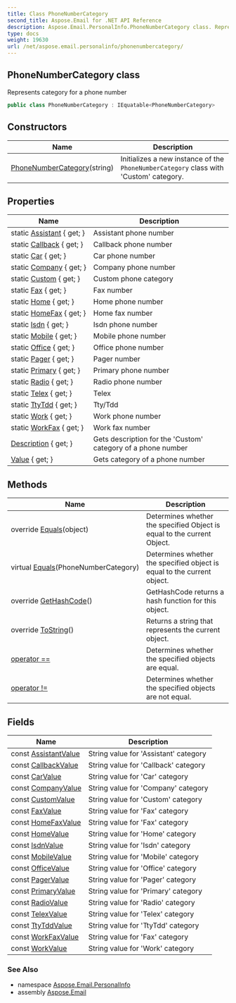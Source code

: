 ```yaml
---
title: Class PhoneNumberCategory
second_title: Aspose.Email for .NET API Reference
description: Aspose.Email.PersonalInfo.PhoneNumberCategory class. Represents category for a phone number
type: docs
weight: 19630
url: /net/aspose.email.personalinfo/phonenumbercategory/
---
```

## PhoneNumberCategory class

Represents category for a phone number

```csharp
public class PhoneNumberCategory : IEquatable<PhoneNumberCategory>
```

## Constructors

| Name | Description |
| --- | --- |
| [PhoneNumberCategory](phonenumbercategory/)(string) | Initializes a new instance of the `PhoneNumberCategory` class with 'Custom' category. |

## Properties

| Name | Description |
| --- | --- |
| static [Assistant](../../aspose.email.personalinfo/phonenumbercategory/assistant/) { get; } | Assistant phone number |
| static [Callback](../../aspose.email.personalinfo/phonenumbercategory/callback/) { get; } | Callback phone number |
| static [Car](../../aspose.email.personalinfo/phonenumbercategory/car/) { get; } | Car phone number |
| static [Company](../../aspose.email.personalinfo/phonenumbercategory/company/) { get; } | Company phone number |
| static [Custom](../../aspose.email.personalinfo/phonenumbercategory/custom/) { get; } | Custom phone category |
| static [Fax](../../aspose.email.personalinfo/phonenumbercategory/fax/) { get; } | Fax number |
| static [Home](../../aspose.email.personalinfo/phonenumbercategory/home/) { get; } | Home phone number |
| static [HomeFax](../../aspose.email.personalinfo/phonenumbercategory/homefax/) { get; } | Home fax number |
| static [Isdn](../../aspose.email.personalinfo/phonenumbercategory/isdn/) { get; } | Isdn phone number |
| static [Mobile](../../aspose.email.personalinfo/phonenumbercategory/mobile/) { get; } | Mobile phone number |
| static [Office](../../aspose.email.personalinfo/phonenumbercategory/office/) { get; } | Office phone number |
| static [Pager](../../aspose.email.personalinfo/phonenumbercategory/pager/) { get; } | Pager number |
| static [Primary](../../aspose.email.personalinfo/phonenumbercategory/primary/) { get; } | Primary phone number |
| static [Radio](../../aspose.email.personalinfo/phonenumbercategory/radio/) { get; } | Radio phone number |
| static [Telex](../../aspose.email.personalinfo/phonenumbercategory/telex/) { get; } | Telex |
| static [TtyTdd](../../aspose.email.personalinfo/phonenumbercategory/ttytdd/) { get; } | Tty/Tdd |
| static [Work](../../aspose.email.personalinfo/phonenumbercategory/work/) { get; } | Work phone number |
| static [WorkFax](../../aspose.email.personalinfo/phonenumbercategory/workfax/) { get; } | Work fax number |
| [Description](../../aspose.email.personalinfo/phonenumbercategory/description/) { get; } | Gets description for the 'Custom' category of a phone number |
| [Value](../../aspose.email.personalinfo/phonenumbercategory/value/) { get; } | Gets category of a phone number |

## Methods

| Name | Description |
| --- | --- |
| override [Equals](../../aspose.email.personalinfo/phonenumbercategory/equals/#equals_1)(object) | Determines whether the specified Object is equal to the current Object. |
| virtual [Equals](../../aspose.email.personalinfo/phonenumbercategory/equals/#equals)(PhoneNumberCategory) | Determines whether the specified object is equal to the current object. |
| override [GetHashCode](../../aspose.email.personalinfo/phonenumbercategory/gethashcode/)() | GetHashCode returns a hash function for this object. |
| override [ToString](../../aspose.email.personalinfo/phonenumbercategory/tostring/)() | Returns a string that represents the current object. |
| [operator ==](../../aspose.email.personalinfo/phonenumbercategory/op_equality/) | Determines whether the specified objects are equal. |
| [operator !=](../../aspose.email.personalinfo/phonenumbercategory/op_inequality/) | Determines whether the specified objects are not equal. |

## Fields

| Name | Description |
| --- | --- |
| const [AssistantValue](../../aspose.email.personalinfo/phonenumbercategory/assistantvalue/) | String value for 'Assistant' category |
| const [CallbackValue](../../aspose.email.personalinfo/phonenumbercategory/callbackvalue/) | String value for 'Callback' category |
| const [CarValue](../../aspose.email.personalinfo/phonenumbercategory/carvalue/) | String value for 'Car' category |
| const [CompanyValue](../../aspose.email.personalinfo/phonenumbercategory/companyvalue/) | String value for 'Company' category |
| const [CustomValue](../../aspose.email.personalinfo/phonenumbercategory/customvalue/) | String value for 'Custom' category |
| const [FaxValue](../../aspose.email.personalinfo/phonenumbercategory/faxvalue/) | String value for 'Fax' category |
| const [HomeFaxValue](../../aspose.email.personalinfo/phonenumbercategory/homefaxvalue/) | String value for 'Fax' category |
| const [HomeValue](../../aspose.email.personalinfo/phonenumbercategory/homevalue/) | String value for 'Home' category |
| const [IsdnValue](../../aspose.email.personalinfo/phonenumbercategory/isdnvalue/) | String value for 'Isdn' category |
| const [MobileValue](../../aspose.email.personalinfo/phonenumbercategory/mobilevalue/) | String value for 'Mobile' category |
| const [OfficeValue](../../aspose.email.personalinfo/phonenumbercategory/officevalue/) | String value for 'Office' category |
| const [PagerValue](../../aspose.email.personalinfo/phonenumbercategory/pagervalue/) | String value for 'Pager' category |
| const [PrimaryValue](../../aspose.email.personalinfo/phonenumbercategory/primaryvalue/) | String value for 'Primary' category |
| const [RadioValue](../../aspose.email.personalinfo/phonenumbercategory/radiovalue/) | String value for 'Radio' category |
| const [TelexValue](../../aspose.email.personalinfo/phonenumbercategory/telexvalue/) | String value for 'Telex' category |
| const [TtyTddValue](../../aspose.email.personalinfo/phonenumbercategory/ttytddvalue/) | String value for 'TtyTdd' category |
| const [WorkFaxValue](../../aspose.email.personalinfo/phonenumbercategory/workfaxvalue/) | String value for 'Fax' category |
| const [WorkValue](../../aspose.email.personalinfo/phonenumbercategory/workvalue/) | String value for 'Work' category |

### See Also

* namespace [Aspose.Email.PersonalInfo](../../aspose.email.personalinfo/)
* assembly [Aspose.Email](../../)


